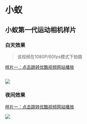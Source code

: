 # 小蚁

## 小蚁第一代运动相机样片

### 白天效果

> 该视频在1080P/60fps模式下拍摄

[样片一：点击跳转优酷视频网站播放](http://v.youku.com/v_show/id_XMzkzMTA3MjQzMg==.html)

[![](https://ww1.sinaimg.cn/large/007iUjdily1fxgyzntng6j31hc0u0qdw)](http://v.youku.com/v_show/id_XMzkzMTA3MjQzMg==.html)
---

### 夜间效果

[样片一：点击跳转优酷视频网站播放](http://v.youku.com/v_show/id_XMzkzMTI3MzA1Ng==.html)

[![](https://ww1.sinaimg.cn/large/007iUjdily1fxgyr3zom2j31hc0u0e81)](http://v.youku.com/v_show/id_XMzkzMTI3MzA1Ng==.html)